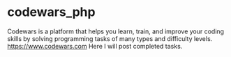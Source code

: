 # codewars_php
Codewars is a platform that helps you learn, train, and improve your coding skills by solving programming tasks of many types and difficulty levels. 
https://www.codewars.com
Here I will post completed tasks.
